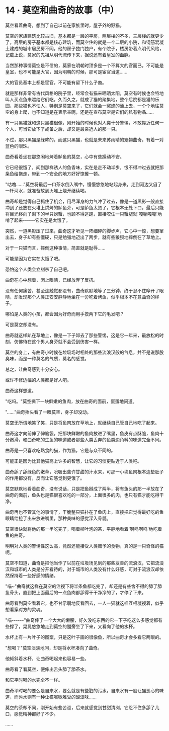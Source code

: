 <link rel="stylesheet" href="../styles/text.css" />
<h1>14 · 莫空和曲奇的故事（中）</h1>

莫空看着曲奇，想到了自己以前在家族里时，屋子外的野猫。

莫空的家族建筑比较古旧，基本都是一层的平房，两层楼的不多，三层楼的就更少了，高层的房子基本都是核心建筑，而莫空住的就是一个二层的小院，和钢筋混凝土建成的城市居民房不同，他的房子独门独户，有个院子，楼房带着点明代风格，记载上说，莫家的先祖从明代流传下来，据说还有着皇室的血脉。

当然那种事情莫空是不信的，莫家在明朝时顶多是一个不算大的官而已，不可能是皇室，也不可能是大官，因为明朝的时候，那可是宦官当道......

大的官员基本上都是宦官，不可能有留下什么子裔。

就是那样非常有古代风格的院子里，经常会有猫来晒晒太阳，莫空有时候也会特地叫人买点鱼来喂给它们吃，久而久之，就成了猫的聚集地，整个后院都是猫的乐园，那些猫也不怕人，特别是莫空来了，它们就会一窝蜂的涌上去，一个个地往莫空的身上爬，也不知道是在表示亲昵，还是在宣布莫空是它们的私有物品......

有一只黑猫就和这只黑猫很像，刚开始的时候也对人类十分警惕，不敢靠近任何一个人，可当它放下了戒备之后，却又是最亲近人的那一只。

不过，那只黑猫是绿眸的，而这只黑猫，也就是未来苏雨晴的宠物曲奇，有着一对蓝色的眼珠。

曲奇看着坐在那悠闲地烤着鲈鱼的莫空，心中有些躁动不安。

它已经很饿了，闻到那样诱人的鱼香味，实在是走不动半步，恨不得冲过去就把那条鱼给拖走，带到一个安全的地方好好饱餐一顿。

"咕噜......"莫空将最后一口茶水倒入嘴中，慢慢悠悠地站起身来，走到河边又舀了一杯河水，就准备放到火堆上烧开继续喝。

曲奇却是觉得自己抓住了机会，用尽浑身的力气冲了过去，像是一道黑影一般直接冲到了还放在火堆上烘烤的鲈鱼旁，可是鲈鱼太烫了，它根本无处下口，最后只能将目光移向了剩下的半只螃蟹，也顾不得逃跑，直接咬住一只蟹腿就'嘎嘣嘎嘣'地啃了起来------它实在是太饿了。

突然，一道黑影压了过来，曲奇这才听见一阵细碎的脚步声，它心中一惊，想要窜出去，身子却有些僵硬，只是勉强地迈出了两步，就有些狼狈地摔倒在了草地上。

对于一只猫而言，摔倒这种事情，简直就是耻辱......

可能是因为它实在太饿了吧。

恐怕这个人类会立刻杀了自己吧。

曲奇在心中想着，闭上眼睛，已经放弃了反抗。

没有任何痛苦，甚至连触觉都没有，曲奇默默地等了三分钟，终于忍不住睁开了眼睛，却发现那个人类正安安静静地坐在一旁吃着烤鱼，似乎根本不在意曲奇的样子。

哪怕是人类的小孩，都会因为好奇而用手摸两下它的毛发吧？

可是莫空却没有。

曲奇就这样趴在草地上，像是一下子卸去了那些警惕，这是它一年来，最放松的时刻，仿佛待在这个男人身旁就不会受到伤害一样。

莫空的身上，有曲奇小时候在垃圾场时相处的那些流浪汉般的气息，并不是说那股臭味，而是一种莫名的气质，莫名的感觉。

总之，让曲奇感到十分安心。

或许不修边幅的人类都是好人吧。

曲奇这样想道。

"吃吗。"莫空撕下一块鲜嫩的鱼肉，放在曲奇的面前，蛋蛋地问道。

"......"曲奇抬头看了一眼莫空，身子却没动。

莫空无所谓地笑了笑，只是将鱼肉放在草地上，就继续自己管自己地吃了起来。

曲奇这才向前伸了伸脑袋，把那块鲜嫩的鱼肉放进了嘴里，鱼皮有点酥脆，鱼肉十分嫩滑，和曲奇吃的生鱼的味道或者那些人类丢弃的鱼类边角料的味道完全不同。

曲奇是一只喜欢吃熟食的猫，作为猫，它是与众不同的。

可能正是因为比其他猫高上许多的智慧，让它的习惯更贴近于人类吧。

曲奇舔了舔绿色的嫩草，吮吸出些许甘甜的汁水来，可那一小块鱼肉根本连垫肚子的作用都没有，反而让它感觉到更饿了。

莫空默默地看着曲奇，没有说话，只是把鱼掰成了两半，将有鱼头的那一半放在了曲奇的面前，鱼头也是猫很喜欢吃的一部分，上面很多的肉，也只有猫才能吃得干净。

曲奇再也不管其他的事情了，干脆整只猫扑在了鱼肉上，直接把它觉得最好吃的鱼眼睛给挖了出来放进嘴里，那种美味的感觉深入骨髓。

莫空很快就将他的那一半吃完了，喝着柳叶泡的茶，平静地看着'啊呜啊呜'地吃着鱼的曲奇。

明明对人类的警惕性这么高，竟然还能接受人类赠予的食物，真的是一只奇怪的猫呢。

莫空不知道，曲奇是把他当作了以前在垃圾场见到的那些友善的流浪汉，它把流浪汉和城市的人类是分开看待的，对于城市的人类没有什么好感，可对于流浪汉却依然保持着一些好感的情绪。

"喵\~"曲奇就这样在莫空的注视下将半条鱼都吃完了，却还是有些舍不得的舔了舔鱼骨头，直到把上面最后的一点鱼肉都舔得干干净净的了，才停了下来。

曲奇看到莫空看着它，也不甘示弱地反看回去，一人一猫就这样互相凝视着，似乎想看穿对方的灵魂。

"喵------"曲奇伸了一个大大的懒腰，好久没吃东西的它一下子吃这么多感觉都有些撑了，晃晃悠悠地走到莫空的腿旁坐了下来，又看向了他的水杯。

水杯上有一片叶子的图案，只是这叶子画的很像鱼，所以曲奇才会多看它两眼的。

"想喝？"莫空淡淡地问，却是将水杯凑向了曲奇。

他倾斜着水杯，让曲奇喝起来也容易一些。

曲奇看了看莫空，便伸出舌头舔了舔茶水。

和它平时喝的水完全不一样。

曲奇平时喝的要么是自来水，要么就是有些脏的污水，自来水有一股让猫恶心的味道，而污水则有一种让猫喉咙难受的酸涩味......

莫空的茶却不同，刚开始有些苦涩，后来就感觉到甘甜清冽，它忍不住多舔了几口，感觉精神都好了不少。

......
